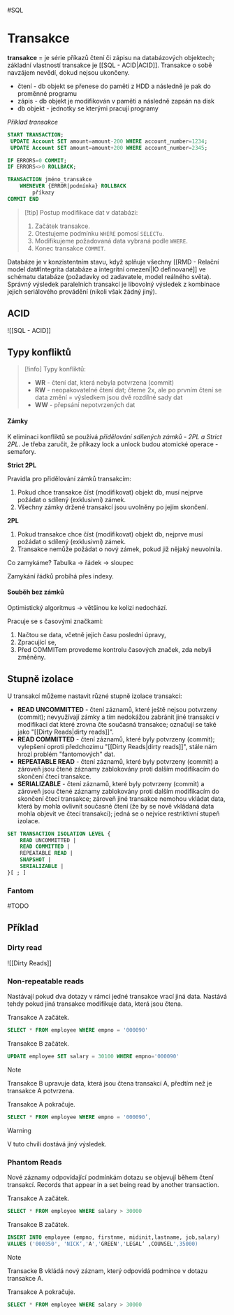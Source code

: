 #SQL
# Transakce
**transakce** = je série příkazů čtení či zápisu na databázových objektech; základní vlastností transakce je [[SQL - ACID|ACID]]. Transakce o sobě navzájem nevědí, dokud nejsou ukončeny.

- čtení - db objekt se přenese do paměti z HDD a následně je pak do proměnné programu
- zápis - db objekt je modifikován v paměti a následně zapsán na disk
- db objekt - jednotky se kterými pracují programy

*Příklad transakce*
``` SQL
START TRANSACTION;
 UPDATE Account SET amount=amount-200 WHERE account_number=1234;
 UPDATE Account SET amount=amount+200 WHERE account_number=2345;

IF ERRORS=0 COMMIT;
IF ERRORS<>0 ROLLBACK;
```

``` SQL
TRANSACTION jméno_transakce 
	WHENEVER {ERROR|podmínka} ROLLBACK 
		příkazy 
COMMIT END
```

> [!tip] Postup modifikace dat v databázi:
>1. Začátek transakce.
>2. Otestujeme podmínku `WHERE` pomosí `SELECTu`.
>3. Modifikujeme požadovaná data vybraná podle `WHERE`.
>4. Konec transakce `COMMIT`.

Databáze je v konzistentním stavu, když splňuje všechny [[RMD - Relační model dat#Integrita databáze a integritní omezení|IO definované]] ve schématu databáze (požadavky od zadavatele, model reálného světa).
Správný výsledek paralelních transakcí je libovolný výsledek z kombinace jejich seriálového provádění (nikoli však žádný jiný). 
## ACID
![[SQL - ACID]]

## Typy konfliktů
> [!info] Typy konfliktů:
>- **WR** - čtení dat, která nebyla potvrzena (commit)
>- **RW** - neopakovatelné čtení dat; čteme 2x, ale po prvním čtení se data změní = výsledkem jsou dvě rozdílné sady dat
>- **WW** - přepsání nepotvrzených dat

#### Zámky
K eliminaci konfliktů se používá *přidělování sdílených zámků - 2PL a Strict 2PL*. Je třeba zaručit, že příkazy lock a unlock budou atomické operace - semafory.

**Strict 2PL**

Pravidla pro přidělování zámků transakcím:
1. Pokud chce transakce číst (modifikovat) objekt db, musí nejprve požádat o sdílený (exklusivní) zámek.
2. Všechny zámky držené transakcí jsou uvolněny po jejím skončení.

**2PL**
1. Pokud transakce chce číst (modifikovat) objekt db, nejprve musí požádat o sdílený (exklusivní) zámek.
2. Transakce nemůže požádat o nový zámek, pokud již nějaký neuvolnila.

Co zamykáme?
Tabulka -> řádek -> sloupec

Zamykání řádků probíhá přes indexy.
#### Souběh bez zámků
Optimistický algoritmus -> většinou ke kolizi nedochází.

Pracuje se s časovými značkami:
1. Načtou se data, včetně jejich času poslední úpravy,
2. Zpracující se,
3. Před COMMITem provedeme kontrolu časových značek, zda nebyli změněny. 
## Stupně izolace
U transakcí můžeme nastavit různé stupně izolace transakcí:
- **READ UNCOMMITTED** - čtení záznamů, které ještě nejsou potvrzeny (commit); nevyužívají zámky a tím nedokážou zabránit jiné transakci v modifikaci dat které zrovna čte současná transakce; označují se také jako "[[Dirty Reads|dirty reads]]".
- **READ COMMITTED** - čtení záznamů, které byly potvrzeny (commit); vylepšení oproti předchozímu "[[Dirty Reads|dirty reads]]", stále nám hrozí problém "fantomových" dat.
- **REPEATABLE READ** - čtení záznamů, které byly potvrzeny (commit) a zároveň jsou čtené záznamy zablokovány proti dalším modifikacím do skončení čtecí transakce. 
- **SERIALIZABLE** - čtení záznamů, které byly potvrzeny (commit) a zároveň jsou čtené záznamy zablokovány proti dalším modifikacím do skončení čtecí transakce; zároveň jiné transakce nemohou vkládat data, která by mohla ovlivnit současné čtení (že by se nově vkládaná data mohla objevit ve čtecí transakci); jedná se o nejvíce restriktivní stupeň izolace.

```SQL
SET TRANSACTION ISOLATION LEVEL { 
	READ UNCOMMITTED | 
	READ COMMITTED |
	REPEATABLE READ |
	SNAPSHOT |
	SERIALIZABLE |
}[ ; ]
```
### Fantom
#TODO

## Příklad
### Dirty read 
![[Dirty Reads]]
### Non-repeatable reads 
Nastávají pokud dva dotazy v rámci jedné transakce vrací jiná data. Nastává tehdy pokud jiná transakce modifikuje data, která jsou čtena. 

Transakce A začátek. 
```SQL
SELECT * FROM employee WHERE empno = '000090' 
```
Transakce B začátek. 
```SQL
UPDATE employee SET salary = 30100 WHERE empno='000090' 
```

> [!note]
> Transakce B upravuje data, která jsou čtena transakcí A, předtím než je transakce A potvrzena. 

Transakce A pokračuje.
```SQL
SELECT * FROM employee WHERE empno = '000090’‚ 
```

> [!warning]
> V tuto chvíli dostává jiný výsledek.

### Phantom Reads
Nové záznamy odpovídající podmínkám dotazu se objevují během čtení transakcí. Records that appear in a set being read by another transaction. 

Transakce A začátek. 
```SQL
SELECT * FROM employee WHERE salary > 30000 
```
Transakce B začátek. 
```SQL
INSERT INTO employee (empno, firstnme, midinit,lastname, job,salary) 
VALUES ('000350', 'NICK‘,'A','GREEN','LEGAL’ ,COUNSEL',35000) 
```

> [!note]
> Transacke B vkládá nový záznam, který odpovídá podmínce v dotazu transakce A.

Transakce A pokračuje. 
```SQL
SELECT * FROM employee WHERE salary > 30000
```